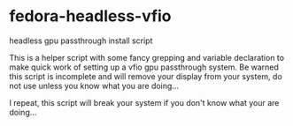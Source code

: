 # fedora-headless-vfio
headless gpu passthrough install script

This is a helper script with some fancy grepping and variable declaration to make quick work of setting up a vfio gpu passthrough system. Be warned this script is incomplete and will remove your display from your system, do not use unless you know what you are doing...

I repeat, this script will break your system if you don't know what your are doing...
